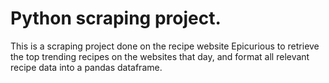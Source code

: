 # Python scraping project.

This is a scraping project done on the recipe website Epicurious to retrieve the top trending recipes on the websites that day, and format all relevant recipe data into a pandas dataframe.
